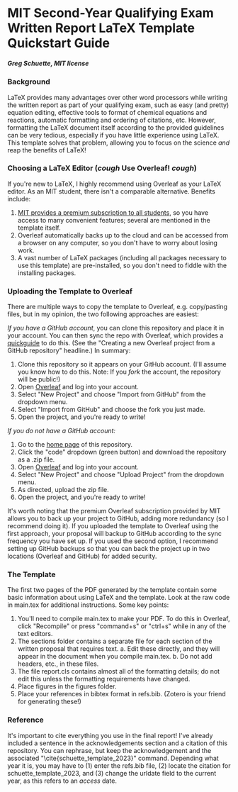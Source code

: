 # MIT Second-Year Qualifying Exam Written Report LaTeX Template Quickstart Guide
##### Greg Schuette, MIT license

### Background
LaTeX provides many advantages over other word processors while writing the written report as part of your qualifying exam, such as easy (and pretty) equation editing, effective tools to format of chemical equations and reactions, automatic formatting and ordering of citations, etc. However, formatting the LaTeX document itself according to the provided guidelines can be very tedious, especially if you have little experience using LaTeX. This template solves that problem, allowing you to focus on the science *and* reap the benefits of LaTeX! 

### Choosing a LaTeX Editor (*cough* Use Overleaf! *cough*)
If you're new to LaTeX, I highly recommend using Overleaf as your LaTeX editor. As an MIT student, there isn't a comparable alternative. Benefits include: 
1.  [MIT provides a premium subscription to all students](https://www.overleaf.com/edu/mit), so you have access to many convenient features; several are mentioned in the template itself. 
2.  Overleaf automatically backs up to the cloud and can be accessed from a browser on any computer, so you don't have to worry about losing work. 
3.  A vast number of LaTeX packages (including all packages necessary to use this template) are pre-installed, so you don't need to fiddle with the installing packages. 

### Uploading the Template to Overleaf
There are multiple ways to copy the template to Overleaf, e.g. copy/pasting files, but in my opinion, the two following approaches are easiest:

*If you have a GitHub account*, you can clone this repository and place it in your account. You can then sync the repo with Overleaf, which provides a [quickguide](https://www.overleaf.com/learn/how-to/Using_Git_and_GitHub) to do this. (See the "Creating a new Overleaf project from a GitHub repository" headline.) In summary: 
1.  Clone this repository so it appears on your GitHub account. (I'll assume you know how to do this. Note: If you _fork_ the account, the repository will be public!) 
2.  Open [Overleaf](https://www.overleaf.com/) and log into your account. 
3.  Select "New Project" and choose "Import from GitHub" from the dropdown menu. 
4.  Select "Import from GitHub" and choose the fork you just made.  
5.  Open the project, and you're ready to write! 

*If you do not have a GitHub account:*
1.  Go to the [home page](https://github.com/gschuette/MIT-chemistry-qualifying-exam-template) of this repository. 
2.  Click the "code" dropdown (green button) and download the repository as a .zip file. 
3.  Open [Overleaf](https://www.overleaf.com/) and log into your account. 
4.  Select "New Project" and choose "Upload Project" from the dropdown menu. 
5.  As directed, upload the zip file. 
6.  Open the project, and you're ready to write! 

It's worth noting that the premium Overleaf subscription provided by MIT allows you to back up your project to GitHub, adding more redundancy (so I recommend doing it). If you uploaded the template to Overleaf using the first approach, your proposal will backup to GitHub according to the sync frequency you have set up. If you used the second option, I recommend setting up GitHub backups so that you can back the project up in two locations (Overleaf and GitHub) for added security. 

### The Template
The first two pages of the PDF generated by the template contain some basic information about using LaTeX and the template. Look at the raw code in main.tex for additional instructions. Some key points: 
1.  You'll need to compile main.tex to make your PDF. To do this in Overleaf, click "Recompile" or press "command+s" or "ctrl+s" while in any of the text editors.
2.  The sections folder contains a separate file for each section of the written proposal that requires text. 
  a.  Edit these directly, and they will appear in the document when you compile main.tex. 
  b.  Do not add headers, etc., in these files. 
3.  The file report.cls contains almost all of the formatting details; do not edit this unless the formatting requirements have changed. 
4.  Place figures in the figures folder.
5.  Place your references in bibtex format in refs.bib. (Zotero is your friend for generating these!)

### Reference
It's important to cite everything you use in the final report! I've already included a sentence in the acknowledgements section and a citation of this repository. You can rephrase, but keep the acknowledgement and the associated "\cite{schuette_template_2023}" command. Depending what year it is, you may have to (1) enter the refs.bib file, (2) locate the citation for schuette_template_2023, and (3) change the urldate field to the current year, as this refers to an _access_ date. 
